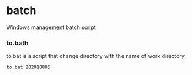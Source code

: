# batch
Windows management batch script

### to.bath
to.bat is a script that change directory with the name of work directory.

    to.bat 202010805
    
